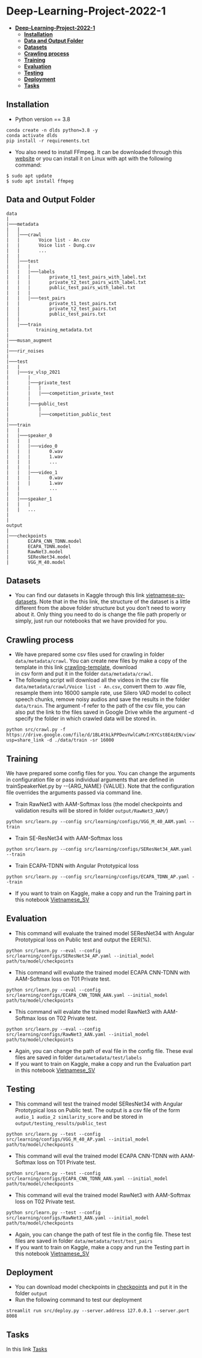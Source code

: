 # **Deep-Learning-Project-2022-1**

- [**Deep-Learning-Project-2022-1**](#deep-learning-project-2022-1)
  - [**Installation**](#installation)
  - [**Data and Output Folder**](#data-and-output-folder)
  - [**Datasets**](#datasets)
  - [**Crawling process**](#crawling-process)
  - [**Training**](#training)
  - [**Evaluation**](#evaluation)
  - [**Testing**](#testing)
  - [**Deployment**](#deployment)
  - [**Tasks**](#tasks)


## **Installation**
- Python version == 3.8
```
conda create -n dlds python=3.8 -y
conda activate dlds
pip install -r requirements.txt
```
- You also need to install FFmpeg. It can be downloaded through this [website](https://ffmpeg.org/download.html) or you can install it on Linux with apt with the following command: 
```
$ sudo apt update
$ sudo apt install ffmpeg
```

## **Data and Output Folder**

```
data
|
|───metadata
|   |
│   │───crawl
|   |       Voice list - An.csv
|   |       Voice list - Dung.csv
|   |       ...
|   |    
│   │───test
|   |   |
|   |   |───labels
|   |   |       private_t1_test_pairs_with_label.txt
|   |   |       private_t2_test_pairs_with_label.txt
|   |   |       public_test_pairs_with_label.txt
|   |   |
|   |   |───test_pairs
|   |           private_t1_test_pairs.txt 
|   |           private_t2_test_pairs.txt
│   │           public_test_pairs.txt
|   |   
│   |───train
|          training_metadata.txt
|
|───musan_augment
|
|───rir_noises
|
|───test
|   |
|   |───sv_vlsp_2021
|       |
|       |───private_test
|       |   |
|       |   |───competition_private_test
|       |
|       |───public_test
|           |
|           |───competition_public_test
|   
|───train
|   |
|   |───speaker_0
|   |   |
|   |   |───video_0
|   |   |       0.wav
|   |   |       1.wav
|   |   |       ...
|   |   |
|   |   |───video_1
|   |   |       0.wav
|   |   |       1.wav
|   |           ...
|   |
|   |───speaker_1
|   |   |
|   |   ...
|
|
output
|
|───checkpoints
|       ECAPA_CNN_TDNN.model
|       ECAPA_TDNN.model
|       RawNet3.model
|       SEResNet34.model
|       VGG_M_40.model

```

## **Datasets**
- You can find our datasets in Kaggle through this link [vietnamese-sv-datasets](https://www.kaggle.com/datasets/dungnasa10/vietnamese-speaker-verification). Note that in the this link, the structure of the dataset is a little different from the above folder structure but you don't need to worry about it. Only thing you need to do is change the file path properly or simply, just run our notebooks that we have provided for you.

## **Crawling process**
- We have prepared some csv files used for crawling in folder ```data/metadata/crawl```. You can create new files by make a copy of the template in this link [crawling-template](https://docs.google.com/spreadsheets/d/1z6By1Umim0xpomV0HyC4wG16B0KSKC2eGPobDzPrCbg/edit?usp=sharing), download  
in csv form and put it in the folder ```data/metadata/crawl```. 
- The following script will download all the videos in the csv file ```data/metadata/crawl/Voice list - An.csv```, convert them to .wav file, resample them into 16000 sample rate, use Silero VAD model to collect speech chunks, remove noisy audios and save the results in the folder ```data/train```. The argument -f refer to the path of the csv file, you can also put the link to the files saved in Google Drive while the argument -d specify the folder in which crawled data will be stored in.
```
python src/crawl.py -f https://drive.google.com/file/d/1BL4tkLkPPDeuYwlCaMvIrKYCst8E4zEN/view?usp=share_link -d ./data/train -sr 16000
```

## **Training**
We have prepared some config files for you. You can change the arguments in configuration file or pass individual arguments that are defined in trainSpeakerNet.py by --{ARG_NAME} {VALUE}. Note that the configuration file overrides the arguments passed via command line.

- Train RawNet3 with AAM-Softmax loss (the model checkpoints and validation results will be stored in folder ```output/RawNet3_AAM/```)
```
python src/learn.py --config src/learning/configs/VGG_M_40_AAM.yaml --train
```
- Train SE-ResNet34 with AAM-Softmax loss
```
python src/learn.py --config src/learning/configs/SEResNet34_AAM.yaml --train
```
- Train ECAPA-TDNN with Angular Prototypical loss
```
python src/learn.py --config src/learning/configs/ECAPA_TDNN_AP.yaml --train
```
- If you want to train on Kaggle, make a copy and run the Training part in this notebook [Vietnamese_SV](https://www.kaggle.com/code/dungnasa10/train-sv?scriptVersionId=115057715)

## **Evaluation**
- This command will evaluate the trained model SEResNet34 with Angular Prototypical loss on Public test and output the EER(%).
```
python src/learn.py --eval --config src/learning/configs/SEResNet34_AP.yaml --initial_model path/to/model/checkpoints 
```
- This command will evaluate the trained model ECAPA CNN-TDNN with AAM-Softmax loss on T01 Private test.
```
python src/learn.py --eval --config src/learning/configs/ECAPA_CNN_TDNN_AAN.yaml --initial_model path/to/model/checkpoints
```
- This command will evalate the trained model RawNet3 with AAM-Softmax loss on T02 Private test.
```
python src/learn.py --eval --config src/learning/configs/RawNet3_AAN.yaml --initial_model path/to/model/checkpoints
```
- Again, you can change the path of eval file in the config file. These eval files are saved in folder ```data/metadata/test/labels```
- If you want to train on Kaggle, make a copy and run the Evaluation part in this notebook [Vietnamese_SV](https://www.kaggle.com/code/dungnasa10/train-sv?scriptVersionId=115057715)

## **Testing**
- This command will test the trained model SEResNet34 with Angular Prototypical loss on Public test. The output is a csv file of the form ```audio_1 audio_2 similarity_score``` and be stored in ```output/testing_results/public_test```
```
python src/learn.py --test --config src/learning/configs/VGG_M_40_AP.yaml --initial_model path/to/model/checkpoints
```
- This command will eval the trained model ECAPA CNN-TDNN with AAM-Softmax loss on T01 Private test.
```
python src/learn.py --test --config src/learning/configs/ECAPA_CNN_TDNN_AAN.yaml --initial_model path/to/model/checkpoints
```
- This command will eval the trained model RawNet3 with AAM-Softmax loss on T02 Private test.
```
python src/learn.py --test --config src/learning/configs/RawNet3_AAN.yaml --initial_model path/to/model/checkpoints
```
- Again, you can change the path of test file in the config file. These test files are saved in folder ```data/metadata/test/test_pairs```
- If you want to train on Kaggle, make a copy and run the Testing part in this notebook [Vietnamese_SV](https://www.kaggle.com/code/dungnasa10/train-sv?scriptVersionId=115057715)

## **Deployment**
- You can download model checkpoints in [checkpoints](https://drive.google.com/drive/folders/1NQD_znYfCGELMoqavFcM0scBurlDcxjh) and put it in the folder ```output```
- Run the following command to test our deployment
```
streamlit run src/deploy.py --server.address 127.0.0.1 --server.port 8008
```

## **Tasks**
In this link [Tasks](https://docs.google.com/spreadsheets/d/1hwrZj654uYwo2FODcguMOOvoCSDyrVHt/edit#gid=2118221502)